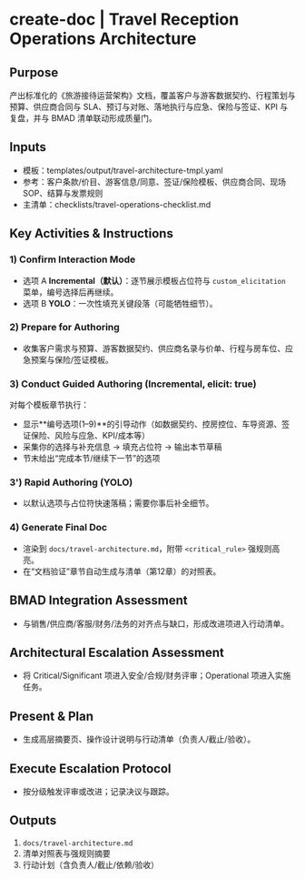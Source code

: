 # create-doc | Travel Reception Operations Architecture

<!-- BMAD Task Spec -->

## Purpose

产出标准化的《旅游接待运营架构》文档，覆盖客户与游客数据契约、行程策划与预算、供应商合同与 SLA、预订与对账、落地执行与应急、保险与签证、KPI 与复盘，并与 BMAD 清单联动形成质量门。

## Inputs

- 模板：templates/output/travel-architecture-tmpl.yaml
- 参考：客户条款/价目、游客信息/同意、签证/保险模板、供应商合同、现场 SOP、结算与发票规则
- 主清单：checklists/travel-operations-checklist.md

## Key Activities & Instructions

### 1) Confirm Interaction Mode

- 选项 A **Incremental（默认）**：逐节展示模板占位符与 `custom_elicitation` 菜单，编号选择后再继续。
- 选项 B **YOLO**：一次性填充关键段落（可能牺牲细节）。

### 2) Prepare for Authoring

- 收集客户需求与预算、游客数据契约、供应商名录与价单、行程与房车位、应急预案与保险/签证模板。

### 3) Conduct Guided Authoring (Incremental, elicit: true)

对每个模板章节执行：

- 显示**编号选项(1–9)**的引导动作（如数据契约、控房控位、车导资源、签证保险、风险与应急、KPI/成本等）
- 采集你的选择与补充信息 → 填充占位符 → 输出本节草稿
- 节末给出“完成本节/继续下一节”的选项

### 3') Rapid Authoring (YOLO)

- 以默认选项与占位符快速落稿；需要你事后补全细节。

### 4) Generate Final Doc

- 渲染到 `docs/travel-architecture.md`，附带 `<critical_rule>` 强规则高亮。
- 在“文档验证”章节自动生成与清单（第12章）的对照表。

## BMAD Integration Assessment

- 与销售/供应商/客服/财务/法务的对齐点与缺口，形成改进项进入行动清单。

## Architectural Escalation Assessment

- 将 Critical/Significant 项进入安全/合规/财务评审；Operational 项进入实施任务。

## Present & Plan

- 生成高层摘要页、操作设计说明与行动清单（负责人/截止/验收）。

## Execute Escalation Protocol

- 按分级触发评审或改进；记录决议与跟踪。

## Outputs

1. `docs/travel-architecture.md`
2. 清单对照表与强规则摘要
3. 行动计划（含负责人/截止/依赖/验收）
